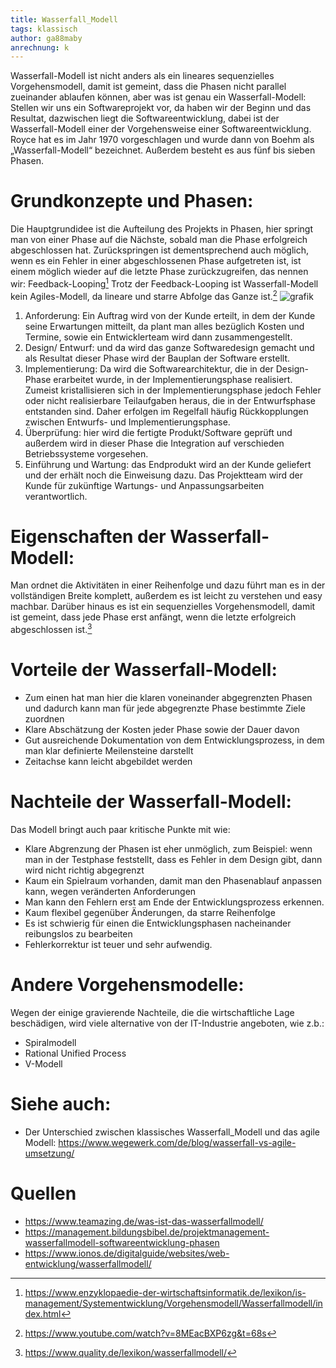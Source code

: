 ```yaml
---
title: Wasserfall_Modell
tags: klassisch
author: ga88maby
anrechnung: k
---
```


Wasserfall-Modell ist nicht anders als ein lineares sequenzielles Vorgehensmodell, damit ist gemeint, dass die Phasen nicht parallel zueinander ablaufen können, aber was ist genau ein Wasserfall-Modell: Stellen wir uns ein Softwareprojekt vor, da haben wir der Beginn und das Resultat, dazwischen liegt die Softwareentwicklung, dabei ist der Wasserfall-Modell einer der Vorgehensweise einer Softwareentwicklung. Royce hat es im Jahr 1970 vorgeschlagen und wurde dann von Boehm als „Wasserfall-Modell“ bezeichnet. Außerdem besteht es aus fünf bis sieben Phasen.


# Grundkonzepte und Phasen: 

Die Hauptgrundidee ist die Aufteilung des Projekts in Phasen, hier springt man von einer Phase auf die Nächste, sobald man die Phase erfolgreich abgeschlossen hat. Zurückspringen ist dementsprechend auch möglich, wenn es ein Fehler in einer abgeschlossenen Phase aufgetreten ist, ist einem möglich wieder auf die letzte Phase zurückzugreifen, das nennen wir: Feedback-Looping[^1]
Trotz der Feedback-Looping ist Wasserfall-Modell kein Agiles-Modell, da lineare und starre Abfolge das Ganze ist.[^2]
![grafik](https://user-images.githubusercontent.com/92948697/140793137-1926260c-4338-4e2d-8604-38e557577bbc.png)


1.  Anforderung:
Ein Auftrag wird von der Kunde erteilt, in dem der Kunde seine Erwartungen mitteilt, da plant man alles bezüglich Kosten und Termine, sowie ein Entwicklerteam wird dann zusammengestellt.
2. Design/ Entwurf:
und da wird das ganze Softwaredesign gemacht und als Resultat dieser Phase wird der Bauplan der Software erstellt.
3. Implementierung:
Da wird die Softwarearchitektur, die in der Design-Phase erarbeitet wurde, in der Implementierungsphase realisiert. Zumeist kristallisieren sich in der Implementierungsphase jedoch Fehler oder nicht realisierbare Teilaufgaben heraus, die in der Entwurfsphase entstanden sind. Daher erfolgen im Regelfall häufig Rückkopplungen zwischen Entwurfs- und Implementierungsphase.
4. Überprüfung:
hier wird die fertigte Produkt/Software geprüft und außerdem wird in dieser Phase die Integration auf verschieden Betriebssysteme vorgesehen. 
5. Einführung und Wartung: 
das Endprodukt wird an der Kunde geliefert und der erhält noch die Einweisung dazu. Das Projektteam wird der Kunde für zukünftige Wartungs- und Anpassungsarbeiten verantwortlich.

# Eigenschaften der Wasserfall-Modell:
Man ordnet die Aktivitäten in einer Reihenfolge und dazu führt man es in der vollständigen Breite komplett, außerdem es ist leicht zu verstehen und easy machbar. Darüber hinaus es ist ein sequenzielles Vorgehensmodell, damit ist gemeint, dass jede Phase erst anfängt, wenn die letzte erfolgreich abgeschlossen ist.[^3]


# Vorteile der Wasserfall-Modell:

* Zum einen hat man hier die klaren voneinander abgegrenzten Phasen und dadurch kann man für jede abgegrenzte Phase bestimmte Ziele zuordnen
* Klare Abschätzung der Kosten jeder Phase sowie der Dauer davon
* Gut ausreichende Dokumentation von dem Entwicklungsprozess, in dem man klar definierte Meilensteine darstellt
* Zeitachse kann leicht abgebildet werden  


# Nachteile der Wasserfall-Modell:
Das Modell bringt auch paar kritische Punkte mit wie:
* Klare Abgrenzung der Phasen ist eher unmöglich, zum Beispiel: wenn man in der Testphase feststellt, dass es Fehler in dem Design gibt, dann wird nicht richtig abgegrenzt
* Kaum ein Spielraum vorhanden, damit man den Phasenablauf anpassen kann, wegen veränderten Anforderungen
* Man kann den Fehlern erst am Ende der Entwicklungsprozess erkennen.
* Kaum flexibel gegenüber Änderungen, da starre Reihenfolge 
* Es ist schwierig für einen die Entwicklungsphasen nacheinander reibungslos zu bearbeiten
* Fehlerkorrektur ist teuer und sehr aufwendig.


# Andere Vorgehensmodelle:
Wegen der einige gravierende Nachteile, die die wirtschaftliche Lage beschädigen, wird viele alternative von der IT-Industrie angeboten, wie z.b.:
*	Spiralmodell
*	Rational Unified Process
*	V-Modell



# Siehe auch:

* Der Unterschied zwischen klassisches Wasserfall_Modell und das agile Modell:
  https://www.wegewerk.com/de/blog/wasserfall-vs-agile-umsetzung/

# Quellen

[^1]:https://www.enzyklopaedie-der-wirtschaftsinformatik.de/lexikon/is-management/Systementwicklung/Vorgehensmodell/Wasserfallmodell/index.html
[^2]:https://www.youtube.com/watch?v=8MEacBXP6zg&t=68s
[^3]:https://www.quality.de/lexikon/wasserfallmodell/   
* https://www.teamazing.de/was-ist-das-wasserfallmodell/
* https://management.bildungsbibel.de/projektmanagement-wasserfallmodell-softwareentwicklung-phasen
* https://www.ionos.de/digitalguide/websites/web-entwicklung/wasserfallmodell/

